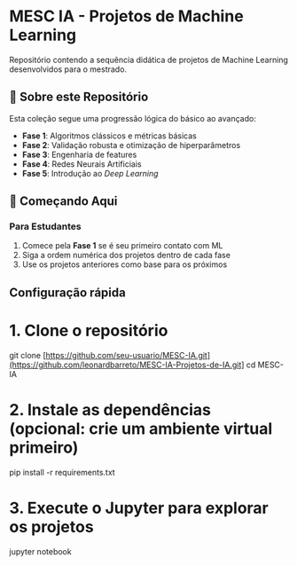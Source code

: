 # MESC IA - Projetos de Machine Learning

Repositório contendo a sequência didática de projetos de Machine Learning desenvolvidos para o mestrado.

## 🎯 Sobre este Repositório

Esta coleção segue uma progressão lógica do básico ao avançado:
- **Fase 1**: Algoritmos clássicos e métricas básicas
- **Fase 2**: Validação robusta e otimização de hiperparâmetros  
- **Fase 3**: Engenharia de features
- **Fase 4**: Redes Neurais Artificiais
- **Fase 5**: Introdução ao _Deep Learning_


## 🚀 Começando Aqui

### Para Estudantes
1. Comece pela **Fase 1** se é seu primeiro contato com ML
2. Siga a ordem numérica dos projetos dentro de cada fase
3. Use os projetos anteriores como base para os próximos

## Configuração rápida
# 1. Clone o repositório
git clone [https://github.com/seu-usuario/MESC-IA.git](https://github.com/leonardbarreto/MESC-IA-Projetos-de-IA.git]
cd MESC-IA

# 2. Instale as dependências (opcional: crie um ambiente virtual primeiro)
pip install -r requirements.txt

# 3. Execute o Jupyter para explorar os projetos
jupyter notebook
